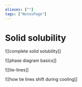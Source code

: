 ```yaml
---
aliases: [""]
tags: ["NotesPage"]
---
```


# Solid solubility

![[complete solid solubility]]

![[phase diagram basics]]

![[tie-lines]]

![[how tie lines shift during cooling]]